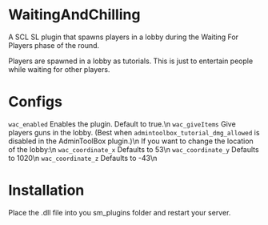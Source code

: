 # WaitingAndChilling
A SCL SL plugin that spawns players in a lobby during the Waiting For Players phase of the round.

Players are spawned in a lobby as tutorials. This is just to entertain people while waiting for other players.

# Configs

`wac_enabled` Enables the plugin. Default to true.\n
`wac_giveItems` Give players guns in the lobby. (Best when `admintoolbox_tutorial_dmg_allowed` is disabled in the AdminToolBox plugin.)\n
If you want to change the location of the lobby:\n
`wac_coordinate_x` Defaults to 53\n
`wac_coordinate_y` Defaults to 1020\n
`wac_coordinate_z` Defaults to -43\n

# Installation

Place the .dll file into you sm_plugins folder and restart your server.
